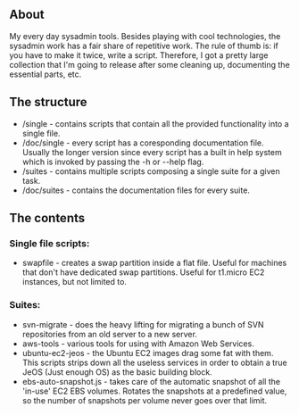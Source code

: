 ## About

My every day sysadmin tools. Besides playing with cool technologies, the sysadmin work has a fair share of repetitive work. The rule of thumb is: if you have to make it twice, write a script. Therefore, I got a pretty large collection that I'm going to release after some cleaning up, documenting the essential parts, etc.

## The structure

 * /single - contains scripts that contain all the provided functionality into a single file.
 * /doc/single - every script has a coresponding documentation file. Usually the longer version since every script has a built in help system which is invoked by passing the -h or --help flag.
 * /suites - contains multiple scripts composing a single suite for a given task.
 * /doc/suites - contains the documentation files for every suite.

## The contents

### Single file scripts:

 * swapfile - creates a swap partition inside a flat file. Useful for machines that don't have dedicated swap partitions. Useful for t1.micro EC2 instances, but not limited to.

### Suites:

 * svn-migrate - does the heavy lifting for migrating a bunch of SVN repositories from an old server to a new server.
 * aws-tools - various tools for using with Amazon Web Services.
  * ubuntu-ec2-jeos - the Ubuntu EC2 images drag some fat with them. This scripts strips down all the useless services in order to obtain a true JeOS (Just enough OS) as the basic building block.
  * ebs-auto-snapshot.js - takes care of the automatic snapshot of all the 'in-use' EC2 EBS volumes. Rotates the snapshots at a predefined value, so the number of snapshots per volume never goes over that limit.

